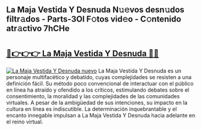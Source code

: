 ## La Maja Vestida Y Desnuda N𝚞𝚎vos desn𝚞dos filtr𝚊dos - Parts-3OI F𝚘tos vid𝚎o - C𝚘ntenido atr𝚊ctivo 7hCHe

# <h2><a href="http://mb6pst.tromn.icu/?c=La+Maja+Vestida+Y+Desnuda">🔗👉👉👉 La Maja Vestida Y Desnuda 🔗🔗</a></h2>

[![La Maja Vestida Y Desnuda nuevo](https://i.imgur.com/pEAQMta.gif)](http://mb6pst.tromn.icu/?c=La+Maja+Vestida+Y+Desnuda)
La Maja Vestida Y Desnuda es un personaje multifacético y debatido, cuyas complejidades se resisten a una definición fácil.  Su método poco convencional de interactuar con el público en línea ha atraído y ofendido a los críticos, estimulando debates sobre el consentimiento, la moralidad y las complejidades de las comunidades virtuales. A pesar de la ambigüedad de sus intenciones, su impacto en la cultura en línea es indiscutible. La determinación inquebrantable y el encanto innegable impulsan a La Maja Vestida Y Desnuda hacia adelante en el reino virtual.
